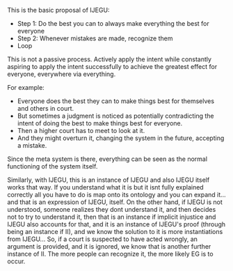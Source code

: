 This is the basic proposal of IJEGU:

- Step 1: Do the best you can to always make everything the best for everyone
- Step 2: Whenever mistakes are made, recognize them
- Loop

This is not a passive process. Actively apply the intent while constantly aspiring to apply the intent successfully to achieve the greatest effect for everyone, everywhere via everything.

For example:

- Everyone does the best they can to make things best for themselves and others in court. 
- But sometimes a judgment is noticed as potentially contradicting the intent of doing the best to make things best for everyone.
- Then a higher court has to meet to look at it.
- And they might overturn it, changing the system in the future, accepting a mistake.

Since the meta system is there, everything can be seen as the normal functioning of the system itself.

Similarly, with IJEGU, this is an instance of IJEGU and also IJEGU itself works that way. If you understand what it is but it isnt fully explained correctly all you have to do is map onto its ontology and you can expand it... and that is an expression of IJEGU, itself. On the other hand, if IJEGU is not understood, someone realizes they dont understand it, and then decides not to try to understand it, then that is an instance if implicit injustice and IJEGU also accounts for that, and it is an instance of IJEGU's proof (through being an instance if II), and we know the solution to it is more instantiations from IJEGU... So, if a court is suspected to have acted wrongly, an argument is provided, and it is ignored, we know that is another further instance of II. The more people can recognize it, the more likely EG is to occur.
